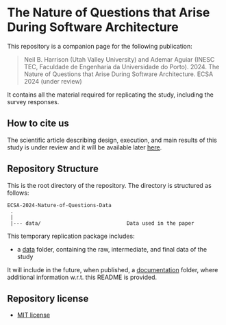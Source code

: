 # The Nature of Questions that Arise During Software Architecture

This repository is a companion page for the following publication:

> Neil B. Harrison (Utah Valley University) and Ademar Aguiar (INESC TEC, Faculdade de Engenharia da Universidade do Porto). 2024. The Nature of Questions that Arise During Software Architecture. ECSA 2024 (under review)

It contains all the material required for replicating the study, including the survey responses.

## How to cite us
The scientific article describing design, execution, and main results of this study is under review and it will be available later [here](https://www.google.com).<br> 

## Repository Structure
This is the root directory of the repository. The directory is structured as follows:

    ECSA-2024-Nature-of-Questions-Data
     .
     |
     |--- data/                            Data used in the paper   

This temporary replication package includes:
* a [data](data/) folder, containing the raw, intermediate, and final data of the study

It will include in the future, when published, a [documentation](documentation/) folder, where additional information w.r.t. this README is provided. 

## Repository license
* [MIT license](https://opensource.org/licenses/MIT)
